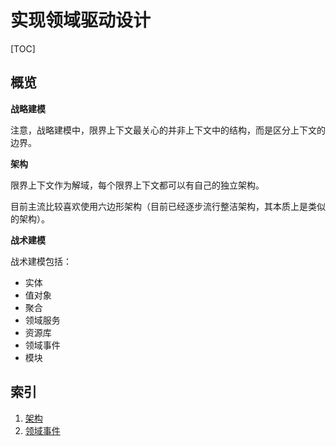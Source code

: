 # 实现领域驱动设计

[TOC]

## 概览

**战略建模**

注意，战略建模中，限界上下文最关心的并非上下文中的结构，而是区分上下文的边界。

**架构**

限界上下文作为解域，每个限界上下文都可以有自己的独立架构。

目前主流比较喜欢使用六边形架构（目前已经逐步流行整洁架构，其本质上是类似的架构）。

**战术建模**

战术建模包括：

- 实体
- 值对象
- 聚合
- 领域服务
- 资源库
- 领域事件
- 模块

## 索引

1. [架构](arch/readme.md)
1. [领域事件](domain-event/readme.md)
